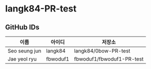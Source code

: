 # langk84-PR-test

## GitHub IDs

| 이름 | 아이디 | 저장소 |
| ------ | -------- | -------- |  
| Seo seung jun | langk84 | langk84/0bow-PR-test |
| Jae yeol ryu  | fbwoduf1 | fbwoduf1/fbwoduf1-PR-test |

